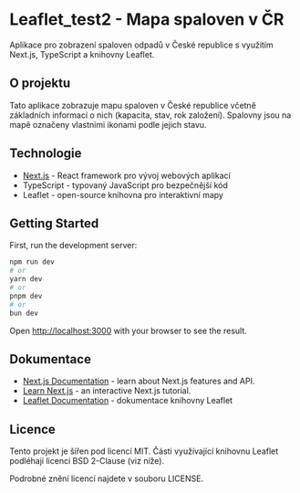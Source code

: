 # Leaflet_test2 - Mapa spaloven v ČR

Aplikace pro zobrazení spaloven odpadů v České republice s využitím Next.js, TypeScript a knihovny Leaflet.

## O projektu

Tato aplikace zobrazuje mapu spaloven v České republice včetně základních informací o nich (kapacita, stav, rok založení). Spalovny jsou na mapě označeny vlastními ikonami podle jejich stavu.

## Technologie

- [Next.js](https://nextjs.org) - React framework pro vývoj webových aplikací
- TypeScript - typovaný JavaScript pro bezpečnější kód
- Leaflet - open-source knihovna pro interaktivní mapy

## Getting Started

First, run the development server:

```bash
npm run dev
# or
yarn dev
# or
pnpm dev
# or
bun dev
```

Open [http://localhost:3000](http://localhost:3000) with your browser to see the result.

## Dokumentace

- [Next.js Documentation](https://nextjs.org/docs) - learn about Next.js features and API.
- [Learn Next.js](https://nextjs.org/learn) - an interactive Next.js tutorial.
- [Leaflet Documentation](https://leafletjs.com/reference.html) - dokumentace knihovny Leaflet

## Licence

Tento projekt je šířen pod licencí MIT. Části využívající knihovnu Leaflet podléhají licenci BSD 2-Clause (viz níže).

Podrobné znění licencí najdete v souboru LICENSE.
